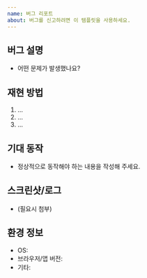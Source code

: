 ```yaml
---
name: 버그 리포트
about: 버그를 신고하려면 이 템플릿을 사용하세요.
---
```


## 버그 설명
- 어떤 문제가 발생했나요?

## 재현 방법
1. ...
2. ...
3. ...

## 기대 동작
- 정상적으로 동작해야 하는 내용을 작성해 주세요.

## 스크린샷/로그
- (필요시 첨부)

## 환경 정보
- OS:
- 브라우저/앱 버전:
- 기타: 
